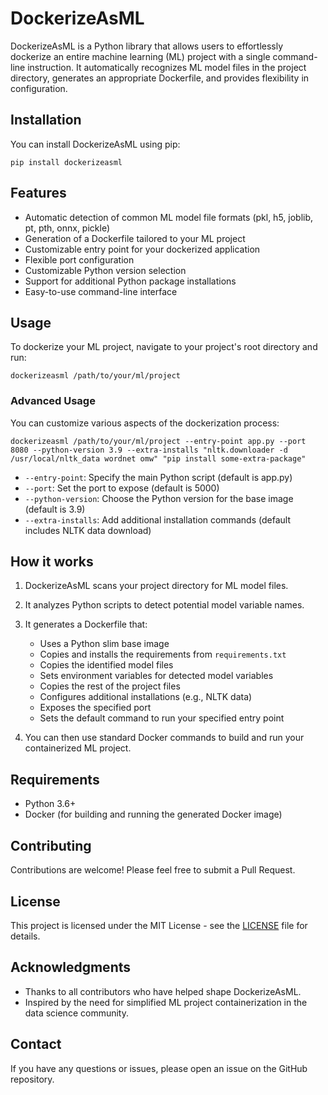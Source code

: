 # DockerizeAsML

DockerizeAsML is a Python library that allows users to effortlessly dockerize an entire machine learning (ML) project with a single command-line instruction. It automatically recognizes ML model files in the project directory, generates an appropriate Dockerfile, and provides flexibility in configuration.

## Installation

You can install DockerizeAsML using pip:
```
pip install dockerizeasml
```
## Features

- Automatic detection of common ML model file formats (pkl, h5, joblib, pt, pth, onnx, pickle)
- Generation of a Dockerfile tailored to your ML project
- Customizable entry point for your dockerized application
- Flexible port configuration
- Customizable Python version selection
- Support for additional Python package installations
- Easy-to-use command-line interface

## Usage

To dockerize your ML project, navigate to your project's root directory and run:
```
dockerizeasml /path/to/your/ml/project
```
### Advanced Usage

You can customize various aspects of the dockerization process:
```
dockerizeasml /path/to/your/ml/project --entry-point app.py --port 8080 --python-version 3.9 --extra-installs "nltk.downloader -d /usr/local/nltk_data wordnet omw" "pip install some-extra-package"
```

- `--entry-point`: Specify the main Python script (default is app.py)
- `--port`: Set the port to expose (default is 5000)
- `--python-version`: Choose the Python version for the base image (default is 3.9)
- `--extra-installs`: Add additional installation commands (default includes NLTK data download)

## How it works

1. DockerizeAsML scans your project directory for ML model files.
2. It analyzes Python scripts to detect potential model variable names.
3. It generates a Dockerfile that:
   - Uses a Python slim base image
   - Copies and installs the requirements from `requirements.txt`
   - Copies the identified model files
   - Sets environment variables for detected model variables
   - Copies the rest of the project files
   - Configures additional installations (e.g., NLTK data)
   - Exposes the specified port
   - Sets the default command to run your specified entry point

4. You can then use standard Docker commands to build and run your containerized ML project.

## Requirements

- Python 3.6+
- Docker (for building and running the generated Docker image)

## Contributing

Contributions are welcome! Please feel free to submit a Pull Request.

## License

This project is licensed under the MIT License - see the [LICENSE](LICENSE) file for details.

## Acknowledgments

- Thanks to all contributors who have helped shape DockerizeAsML.
- Inspired by the need for simplified ML project containerization in the data science community.

## Contact

If you have any questions or issues, please open an issue on the GitHub repository.